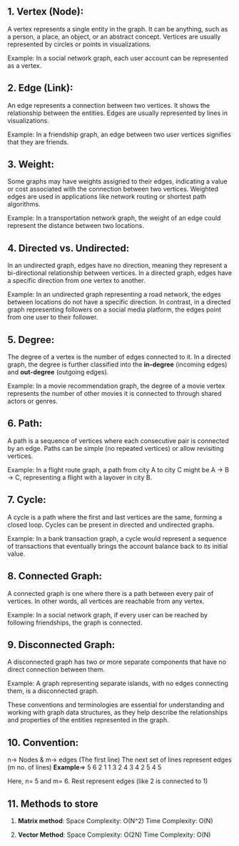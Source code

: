 ## 1. Vertex (Node):
A vertex represents a single entity in the graph. It can be anything, such as a person, a place, an object, or an abstract concept. Vertices are usually represented by circles or points in visualizations.

Example: In a social network graph, each user account can be represented as a vertex.

## 2. Edge (Link):
An edge represents a connection between two vertices. It shows the relationship between the entities. Edges are usually represented by lines in visualizations.

Example: In a friendship graph, an edge between two user vertices signifies that they are friends.

## 3. Weight:
Some graphs may have weights assigned to their edges, indicating a value or cost associated with the connection between two vertices. Weighted edges are used in applications like network routing or shortest path algorithms.

Example: In a transportation network graph, the weight of an edge could represent the distance between two locations.

## 4. Directed vs. Undirected:
In an undirected graph, edges have no direction, meaning they represent a bi-directional relationship between vertices. In a directed graph, edges have a specific direction from one vertex to another.

Example: In an undirected graph representing a road network, the edges between locations do not have a specific direction. In contrast, in a directed graph representing followers on a social media platform, the edges point from one user to their follower.

## 5. Degree:
The degree of a vertex is the number of edges connected to it. In a directed graph, the degree is further classified into the **in-degree** (incoming edges) and **out-degree** (outgoing edges).

Example: In a movie recommendation graph, the degree of a movie vertex represents the number of other movies it is connected to through shared actors or genres.

## 6. Path:
A path is a sequence of vertices where each consecutive pair is connected by an edge. Paths can be simple (no repeated vertices) or allow revisiting vertices.

Example: In a flight route graph, a path from city A to city C might be A -> B -> C, representing a flight with a layover in city B.

## 7. Cycle:
A cycle is a path where the first and last vertices are the same, forming a closed loop. Cycles can be present in directed and undirected graphs.

Example: In a bank transaction graph, a cycle would represent a sequence of transactions that eventually brings the account balance back to its initial value.

## 8. Connected Graph:
A connected graph is one where there is a path between every pair of vertices. In other words, all vertices are reachable from any vertex.

Example: In a social network graph, if every user can be reached by following friendships, the graph is connected.

## 9. Disconnected Graph:
A disconnected graph has two or more separate components that have no direct connection between them.

Example: A graph representing separate islands, with no edges connecting them, is a disconnected graph.

These conventions and terminologies are essential for understanding and working with graph data structures, as they help describe the relationships and properties of the entities represented in the graph.

## 10. Convention:
n-> Nodes & m-> edges  (The first line)
The next set of lines represent edges (m no. of lines)
**Example**=> 5 6 
              2 1
              1 3
              2 4
              3 4
              2 5
              4 5

Here, n= 5 and m= 6. Rest represent edges (like 2 is connected to 1)

## 11. Methods to store
1. **Matrix method**:
   Space Complexity: O(N^2)
   Time Complexity: O(N)

2. **Vector Method**:
   Space Complexity: O(2N)
   Time Complexity: O(N)
